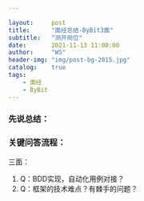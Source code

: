 ```yaml
---

layout:     post
title:      "面经总结-ByBit3面"
subtitle:   "测开岗位"
date:       2021-11-13 11:00:00
author:     "WS"
header-img: "img/post-bg-2015.jpg"
catalog:    true
tags:
    - 面经
    - ByBit
---
```


###  先说总结：

  

### 关键问答流程：

三面：

1. Q：BDD实现，自动化用例对接？
2. Q：框架的技术难点？有棘手的问题？

